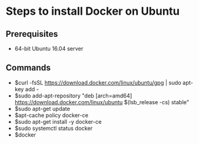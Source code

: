 # Steps to install Docker on Ubuntu

## Prerequisites

* 64-bit Ubuntu 16.04 server

## Commands

* $curl -fsSL https://download.docker.com/linux/ubuntu/gpg | sudo apt-key add -
* $sudo add-apt-repository "deb [arch=amd64] https://download.docker.com/linux/ubuntu $(lsb_release -cs) stable"
* $sudo apt-get update
* $apt-cache policy docker-ce
* $sudo apt-get install -y docker-ce
* $sudo systemctl status docker
* $docker

